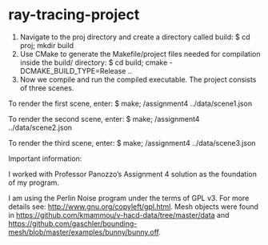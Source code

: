 # ray-tracing-project


1. Navigate to the proj directory and create a directory called build:
  $ cd proj; mkdir build
2. Use CMake to generate the Makefile/project files needed for compilation inside the build/ directory:
  $ cd build; cmake -DCMAKE_BUILD_TYPE=Release ..
3. Now we compile and run the compiled executable. The project consists of three scenes. 

  To render the first scene, enter:
  $ make; /assignment4 ../data/scene1.json

  To render the second scene, enter:
  $ make; /assignment4 ../data/scene2.json

  To render the third scene, enter:
  $ make; /assignment4 ../data/scene3.json




Important information:

I worked with Professor Panozzo’s Assignment 4 solution as the foundation of my program.

I am using the Perlin Noise program under the terms of GPL v3. For more details see:
http://www.gnu.org/copyleft/gpl.html.
Mesh objects were found in https://github.com/kmammou/v-hacd-data/tree/master/data and https://github.com/gaschler/bounding-mesh/blob/master/examples/bunny/bunny.off.
